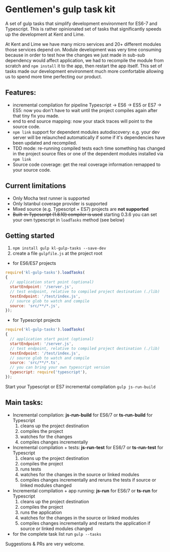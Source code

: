 # Gentlemen's gulp task kit
A set of gulp tasks that simplify development environment for ES6-7 and Typescript.
This is rather opinionated set of tasks that significantly speeds up the development at Kent and Lime.

At Kent and Lime we have many micro services and 20+ different modules those services depend on. 
Module development was very time consuming because in order to test how the changes we just made in sub-sub dependency
would affect application, we had to recompile the module from scratch and `npm install` it to the app, then restart the app itself.
This set of tasks made our development environment much more comfortable allowing us to spend more time perfecting our product.

## Features:
* incremental compilation for pipeline Typescript -> ES6 -> ES5 or ES7 -> ES5: now you don't have to wait until the project compiles again after that tiny fix you made.
* end to end source mapping: now your stack traces will point to the source code.
* `npm link` support for dependent modules autodiscovery: e.g. your dev server will be relaunched automatically if some if it's dependencies have been updated and recompiled.
* TDD mode: re-running compiled tests each time something has changed in the project source files or one of the dependent modules installed via `npm link`
* Source code coverage: get the real coverage information remapped to your source code.

## Current limitations
* Only Mocha test runner is supported
* Only Istanbul coverage provider is supported
* Mixed source (e.g. Typescript + ES7) projects are **not supported**
* ~~Built-in Typescript (1.8.10) compiler is used~~ starting 0.3.6 you can set your own typescript in `loadTasks` method (see below)

## Getting started
1. `npm install gulp kl-gulp-tasks --save-dev`
2. create a file `gulpfile.js` at the project root
  * for ES6/ES7 projects
  ```javascript
require('kl-gulp-tasks').loadTasks(
  {
    // application start point (optional)
    startEndpoint: '/server.js',
    // test endpoint, relative to compiled project destination (./lib)
    testEndpoint: '/test/index.js',
    // source glob to watch and compile
    source: 'src/**/*.js',
  });
```
  * for Typescript projects
  ```javascript
require('kl-gulp-tasks').loadTasks(
  {
    // application start point (optional)
    startEndpoint: '/server.js',
    // test endpoint, relative to compiled project destination (./lib)
    testEndpoint: '/test/index.js',
    // source glob to watch and compile
    source: 'src/**/*.ts',
    // you can bring your own typescript version
    typescript: require('typescript'),
  }); 
```
Start your Typescript or ES7 incremental compilation `gulp js-run-build`

## Main tasks:
* Incremental compilation: **js-run-build** for ES6/7  or **ts-run-build** for Typescript
  1. cleans up the project destination
  2. compiles the project
  3. watches for the changes
  4. compiles changes incrementally
* Incremental compilation + tests: **js-run-test** for ES6/7  or **ts-run-test** for Typescript
  1. cleans up the project destination
  2. compiles the project
  3. runs tests
  4. watches for the changes in the source or linked modules
  5. compiles changes incrementally and reruns the tests if source or linked modules changed
* Incremental compilation + app running: **js-run** for ES6/7  or **ts-run** for Typescript
  1. cleans up the project destination
  2. compiles the project
  3. runs the application
  4. watches for the changes in the source or linked modules
  5. compiles changes incrementally and restarts the application if source or linked modules changed
* for the complete task list run `gulp --tasks`

Suggestions & PRs are very welcome.
